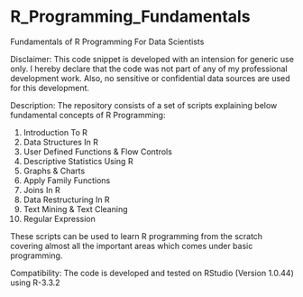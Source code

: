 # R_Programming_Fundamentals
Fundamentals of R Programming For Data Scientists



Disclaimer: 
This code snippet is developed with an intension for generic use only. I hereby declare that the code was not part of any of my professional development work. Also, no sensitive or confidential data sources are used for this development. 

Description: 
The repository consists of a set of scripts explaining below fundamental concepts of R Programming: 
1. Introduction To R 
2. Data Structures In R 
3. User Defined Functions & Flow Controls 
4. Descriptive Statistics Using R 
5. Graphs & Charts 
6. Apply Family Functions 
7. Joins In R 
8. Data Restructuring In R 
9. Text Mining & Text Cleaning 
10. Regular Expression 

These scripts can be used to learn R programming from the scratch covering almost all the important areas which comes under basic programming. 

Compatibility: 
The code is developed and tested on RStudio (Version 1.0.44) using R-3.3.2
